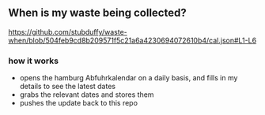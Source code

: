 ## When is my waste being collected?
  https://github.com/stubduffy/waste-when/blob/504feb9cd8b209571f5c21a6a4230694072610b4/cal.json#L1-L6
  
  ### how it works
  - opens the hamburg Abfuhrkalendar on a daily basis, and fills in my details to see the latest dates
  - grabs the relevant dates and stores them
  - pushes the update back to this repo
  
